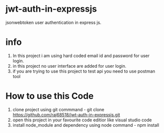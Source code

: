 # jwt-auth-in-expressjs
jsonwebtoken user authentication in express js.
# info
1) In this project i am using hard coded email id and password for user login.
2) in this project no user interface are added for user login.
3) if you are trying to use this project to test api you need to use postman tool




# How to use this Code

1) clone project using git commmand - git clone https://github.com/raj68518/jwt-auth-in-expressjs.git
2) open this project in your favourite code editior like visual studio code
3) install node_module and dependency using node command  - npm install

